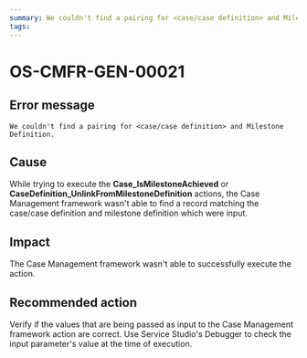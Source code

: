 ```yaml
---
summary: We couldn't find a pairing for <case/case definition> and Milestone Definition.
tags:
---
```


# OS-CMFR-GEN-00021

## Error message

`We couldn't find a pairing for <case/case definition> and Milestone Definition.`

## Cause

While trying to execute the **Case_IsMilestoneAchieved** or **CaseDefinition_UnlinkFromMilestoneDefinition** actions, the Case Management framework wasn't able to find a record matching the case/case definition and milestone definition which were input.

## Impact

The Case Management framework wasn't able to successfully execute the action.

## Recommended action

Verify if the values that are being passed as input to the Case Management framework action are correct. Use Service Studio's Debugger to check the input parameter's value at the time of execution.

